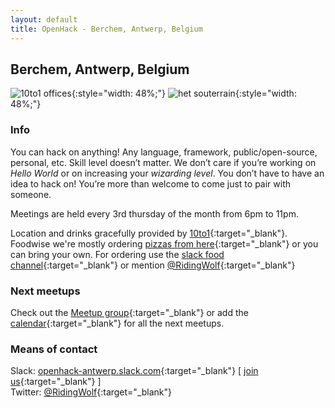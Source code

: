 ```yaml
---
layout: default
title: OpenHack - Berchem, Antwerp, Belgium
---
```


## Berchem, Antwerp, Belgium

![10to1 offices](/berchem/10to1-offices.jpg){:style="width: 48%;"} 
![het souterrain](/berchem/het-sousterrain.jpg){:style="width: 48%;"}

### Info

You can hack on anything! Any language, framework, public/open-source, personal, etc.
Skill level doesn’t matter. We don’t care if you’re working on _Hello World_ or on increasing your _wizarding level_.
You don’t have to have an idea to hack on! You’re more than welcome to come just to pair with someone.

Meetings are held every 3rd thursday of the month from 6pm to 11pm.

Location and drinks gracefully provided by [10to1](http://10to1.be){:target="_blank"}.   
Foodwise we're mostly ordering [pizzas from here](http://www.just-eat.be/restaurants-pizza-apetito-antwerpen/menu){:target="_blank"} or you can bring your own. 
For ordering use the [slack food channel](https://openhack-antwerp.slack.com/messages/food/){:target="_blank"} or mention [@RidingWolf](https://twitter.com/ridingwolf){:target="_blank"}

### Next meetups

Check out the [Meetup group](http://www.meetup.com/OpenHack-Antwerpen/){:target="_blank"} 
or add the [calendar](https://www.google.com/calendar/embed?src=74bgcbj8qtbqkcdj8iggp5grdc%40group.calendar.google.com&ctz=Europe/Brussels){:target="_blank"} for all the next meetups.

### Means of contact

Slack: [openhack-antwerp.slack.com](https://openhack-antwerp.slack.com/){:target="_blank"} [ [join us](https://openhack-antwerp-slack-inviter.herokuapp.com/){:target="_blank"} ]  
Twitter: [@RidingWolf](https://twitter.com/ridingwolf){:target="_blank"} 